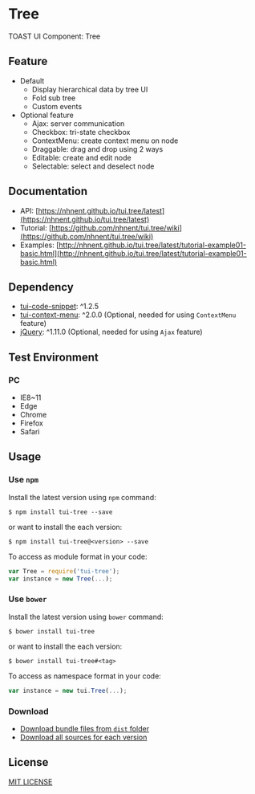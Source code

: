 # Tree

TOAST UI Component: Tree

## Feature
* Default
    * Display hierarchical data by tree UI
    * Fold sub tree
    * Custom events
* Optional feature
    * Ajax: server communication
    * Checkbox: tri-state checkbox
    * ContextMenu: create context menu on node
    * Draggable: drag and drop using 2 ways
    * Editable: create and edit node
    * Selectable: select and deselect node

## Documentation
* API: [https://nhnent.github.io/tui.tree/latest](https://nhnent.github.io/tui.tree/latest)
* Tutorial: [https://github.com/nhnent/tui.tree/wiki](https://github.com/nhnent/tui.tree/wiki)
* Examples: [http://nhnent.github.io/tui.tree/latest/tutorial-example01-basic.html](http://nhnent.github.io/tui.tree/latest/tutorial-example01-basic.html)

## Dependency
* [tui-code-snippet](https://github.com/nhnent/tui.code-snippet): ^1.2.5
* [tui-context-menu](https://github.com/nhnent/tui.context-menu): ^2.0.0 (Optional, needed for using `ContextMenu` feature)
* [jQuery](https://github.com/jquery/jquery/tree/1.12-stable): ^1.11.0 (Optional, needed for using `Ajax` feature)

## Test Environment
### PC
* IE8~11
* Edge
* Chrome
* Firefox
* Safari

## Usage
### Use `npm`

Install the latest version using `npm` command:

```
$ npm install tui-tree --save
```

or want to install the each version:

```
$ npm install tui-tree@<version> --save
```

To access as module format in your code:

```javascript
var Tree = require('tui-tree');
var instance = new Tree(...);
```

### Use `bower`
Install the latest version using `bower` command:

```
$ bower install tui-tree
```

or want to install the each version:

```
$ bower install tui-tree#<tag>
```

To access as namespace format in your code:

```javascript
var instance = new tui.Tree(...);
```

### Download
* [Download bundle files from `dist` folder](https://github.com/nhnent/tui.tree/tree/production/dist)
* [Download all sources for each version](https://github.com/nhnent/tui.tree/releases)

## License
[MIT LICENSE](https://github.com/nhnent/tui.tree/blob/master/LICENSE)
